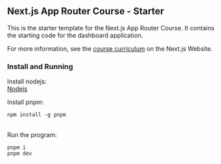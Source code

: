 ## Next.js App Router Course - Starter

This is the starter template for the Next.js App Router Course. It contains the starting code for the dashboard application.

For more information, see the [course curriculum](https://nextjs.org/learn) on the Next.js Website.

### Install and Running
Install nodejs:
\
[Nodejs](https://nodejs.org/en)

Install pnpm:

```
npm install -g pnpm
```
\
Run the program:
```
pnpm i
pnpm dev
```